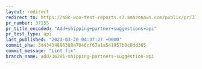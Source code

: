 ```yaml
---
layout: redirect
redirect_to: https://a8c-woo-test-reports.s3.amazonaws.com/public/pr/37155/api/index.html
pr_number: 37155
pr_title_encoded: "Add+shipping+partner+suggestions+api"
pr_test_type: api
last_published: "2023-03-20 04:37:27 +0000"
commit_sha: 3d43434896388a7046cf67a1a541957b0c8dd365
commit_message: "Lint fix"
branch_name: add/36281-shipping-partners-suggestion-api
---
```

